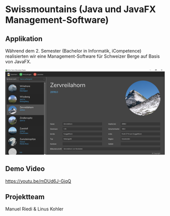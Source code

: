 # Swissmountains (Java und JavaFX Management-Software)

## Applikation
Während dem 2. Semester (Bachelor in Informatik, iCompetence) realisierten wir eine Management-Software für Schweizer Berge auf Basis von JavaFX. 

![Screenshot Swissmoutain Allication](Screenshot.jpg)

## Demo Video
https://youtu.be/mDUd6J-GjqQ

## Projektteam
Manuel Riedi & Linus Kohler

